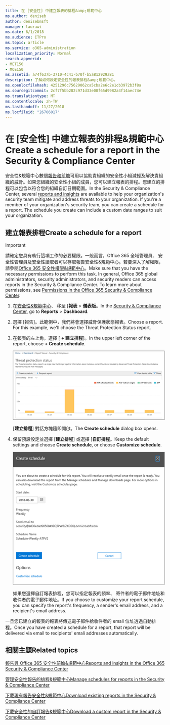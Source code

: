 ```yaml
---
title: 在 [安全性] 中建立報表的排程&amp;規範中心
ms.author: deniseb
author: denisebmsft
manager: laurawi
ms.date: 6/1/2018
ms.audience: ITPro
ms.topic: article
ms.service: o365-administration
localization_priority: Normal
search.appverid:
- MET150
- MOE150
ms.assetid: a74f637b-3710-4c41-b70f-b5a812929a81
description: 了解如何設定安全性的報表排程&amp;規範中心。
ms.openlocfilehash: 4251296c75629062ca5cba2e6c2e1cb3972b3f8a
ms.sourcegitcommit: 2cf7f5bb282c971d33e00f65d9982a3f14aec74e
ms.translationtype: MT
ms.contentlocale: zh-TW
ms.lasthandoff: 11/27/2018
ms.locfileid: "26706017"
---
```

# <a name="create-a-schedule-for-a-report-in-the-security-amp-compliance-center"></a><span data-ttu-id="e38a2-103">在 [安全性] 中建立報表的排程&amp;規範中心</span><span class="sxs-lookup"><span data-stu-id="e38a2-103">Create a schedule for a report in the Security &amp; Compliance Center</span></span>

<span data-ttu-id="e38a2-p101">安全性&amp;規範中心數個[報告和前瞻](reports-and-insights-in-security-and-compliance.md)可用以協助貴組織的安全性小組減輕及解決貴組織的威脅。如果您組織的安全性小組的成員，您可以建立報表的排程。您建立的排程可以包含以符合您的組織自訂日期範圍。</span><span class="sxs-lookup"><span data-stu-id="e38a2-p101">In the Security &amp; Compliance Center, several [reports and insights](reports-and-insights-in-security-and-compliance.md) are available to help your organization's security team mitigate and address threats to your organization. If you're a member of your organization's security team, you can create a schedule for a report. The schedule you create can include a custom date ranges to suit your organization.</span></span> 
  
## <a name="create-a-schedule-for-a-report"></a><span data-ttu-id="e38a2-107">建立報表排程</span><span class="sxs-lookup"><span data-stu-id="e38a2-107">Create a schedule for a report</span></span>

> [!IMPORTANT]
> <span data-ttu-id="e38a2-p102">請確定您具有執行這項工作的必要權限。一般而言，Office 365 全域管理員、 安全性管理員及安全性讀取者可以存取報告安全性&amp;規範中心。若要深入了解權限，請參閱[Office 365 安全性權限&amp;規範中心](permissions-in-the-security-and-compliance-center.md)。</span><span class="sxs-lookup"><span data-stu-id="e38a2-p102">Make sure that you have the necessary permissions to perform this task. In general, Office 365 global administrators, security administrators, and security readers can access reports in the Security &amp; Compliance Center. To learn more about permissions, see [Permissions in the Office 365 Security &amp; Compliance Center](permissions-in-the-security-and-compliance-center.md).</span></span>
  
1. <span data-ttu-id="e38a2-111">在[安全性&amp;規範中心](https://security.microsoft.com)、 移至 [**報表** \> **儀表板**。</span><span class="sxs-lookup"><span data-stu-id="e38a2-111">In the [Security &amp; Compliance Center](https://security.microsoft.com), go to **Reports** \> **Dashboard**.</span></span>
    
2. <span data-ttu-id="e38a2-p103">選擇 [報告]。此範例中，我們將會選擇威脅保護狀態報表。</span><span class="sxs-lookup"><span data-stu-id="e38a2-p103">Choose a report. For this example, we'll choose the Threat Protection Status report.</span></span>
    
3. <span data-ttu-id="e38a2-114">在報表的左上角，選擇 [ **+ 建立排程**]。</span><span class="sxs-lookup"><span data-stu-id="e38a2-114">In the upper left corner of the report, choose **+ Create schedule**.</span></span>
    
    ![您可以建立報表的排程安全性&amp;規範中心](media/2311327c-14f6-4a17-b604-0c9ff2d485d1.png)
  
    <span data-ttu-id="e38a2-116">[**建立排程**] 對話方塊隨即開啟。</span><span class="sxs-lookup"><span data-stu-id="e38a2-116">The **Create schedule** dialog box opens.</span></span> 
    
4. <span data-ttu-id="e38a2-117">保留預設設定並選擇 [**建立排程**] 或選擇 [**自訂排程**。</span><span class="sxs-lookup"><span data-stu-id="e38a2-117">Keep the default settings and choose **Create schedule**, or choose **Customize schedule**.</span></span>
    
    ![您可以使用預設設定或自訂報表排程](media/04fac327-8f73-4711-8319-58c11880fd96.png)
  
    <span data-ttu-id="e38a2-119">如果您選擇自訂報表排程，您可以指定報表的頻率、 寄件者的電子郵件地址和收件者的電子郵件地址。</span><span class="sxs-lookup"><span data-stu-id="e38a2-119">If you choose to customize your report schedule, you can specify the report's frequency, a sender's email address, and a recipient's email address.</span></span> 
    
<span data-ttu-id="e38a2-120">一旦您已建立的報表的報表將傳送電子郵件給收件者的 emali 位址透過自動排程。</span><span class="sxs-lookup"><span data-stu-id="e38a2-120">Once you have created a schedule for a report, that report will be delivered via email to recipients' emali addresses automatically.</span></span> 
  
## <a name="related-topics"></a><span data-ttu-id="e38a2-121">相關主題</span><span class="sxs-lookup"><span data-stu-id="e38a2-121">Related topics</span></span>

[<span data-ttu-id="e38a2-122">報告與 Office 365 安全性前瞻&amp;規範中心</span><span class="sxs-lookup"><span data-stu-id="e38a2-122">Reports and insights in the Office 365 Security &amp; Compliance Center</span></span>](reports-and-insights-in-security-and-compliance.md)
  
[<span data-ttu-id="e38a2-123">管理安全性報告的排程&amp;規範中心</span><span class="sxs-lookup"><span data-stu-id="e38a2-123">Manage schedules for reports in the Security &amp; Compliance Center</span></span>](manage-schedules-for-multiple-reports.md)
  
[<span data-ttu-id="e38a2-124">下載現有報告安全性&amp;規範中心</span><span class="sxs-lookup"><span data-stu-id="e38a2-124">Download existing reports in the Security &amp; Compliance Center</span></span>](download-existing-reports.md)
  
[<span data-ttu-id="e38a2-125">下載安全性的自訂報告&amp;規範中心</span><span class="sxs-lookup"><span data-stu-id="e38a2-125">Download a custom report in the Security &amp; Compliance Center</span></span>](set-up-and-download-a-custom-report.md)
  

